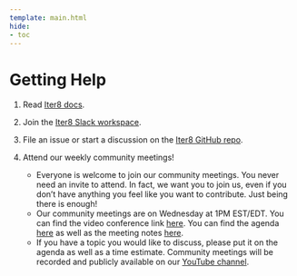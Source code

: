 ```yaml
---
template: main.html
hide:
- toc
---
```


# Getting Help

1. Read [Iter8 docs](https://iter8.tools).
2. Join the [Iter8 Slack workspace](https://join.slack.com/t/iter8-tools/shared_invite/zt-awl2se8i-L0pZCpuHntpPejxzLicbmw).
3. File an issue or start a discussion on the [Iter8 GitHub repo](https://github.com/iter8-tools/iter8).
4. Attend our weekly community meetings!

    - Everyone is welcome to join our community meetings. You never need an
    invite to attend. In fact, we want you to join us, even if you don’t have
    anything you feel like you want to contribute. Just being there is enough!
    - Our community meetings are on Wednesday at 1PM EST/EDT. You can find the video
    conference link [here](https://meet.google.com/hys-ubrv-bsd). You can find the
    agenda [here](https://drive.google.com/drive/folders/1khHMD7JKt-kNAkbLgiIfwDbJYAhHMkyg?usp=sharing) as well as the meeting notes [here](https://drive.google.com/drive/folders/1rVrheoO-nfUI7JdPEgCqM39rl59KrPBk?usp=sharing).
    - If you have a topic you would like to discuss, please put it on the agenda as 
    well as a time estimate. Community meetings will be recorded
    and publicly available on our [YouTube channel](https://www.youtube.com/channel/UCVybpnQAhr1o-QRPHBNdUgg).
